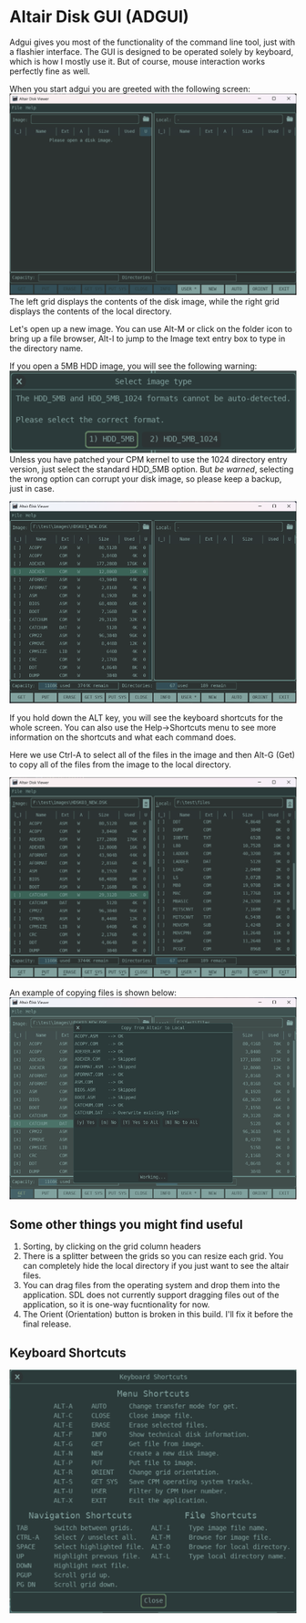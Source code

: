 # Altair Disk GUI (ADGUI)

Adgui gives you most of the functionality of the command line tool, just with a flashier interface.
The GUI is designed to be operated solely by keyboard, which is how I mostly use it. But of course, mouse
interaction works perfectly fine as well.

When you start adgui you are greeted with the following screen:
![Start Screen](start_screen.png)
The left grid displays the contents of the disk image, while the right grid displays the contents of the local directory.

Let's open up a new image. You can use Alt-M or click on the folder icon to bring up a file browser, Alt-I to jump to the Image text entry box to type in the directory name.

If you open a 5MB HDD image, you will see the following warning:
![Warning](warning.png)
Unless you have patched your CPM kernel to use the 1024 directory entry version, just select the standard HDD_5MB option. But *be warned*, selecting the wrong option can corrupt your disk image, so please keep a backup, just in case.

![Opened Image](opened.png)

If you hold down the ALT key, you will see the keyboard shortcuts for the whole screen. You can also use the Help->Shortcuts menu to see more information on the shortcuts and what each command does.

Here we use Ctrl-A to select all of the files in the image and then Alt-G (Get) to copy all of the files from the image to the local directory.

![Showing Shortcuts](showing_shortcuts.png)

An example of copying files is shown below:
![Copying Files](copying.png)

## Some other things you might find useful

1) Sorting, by clicking on the grid column headers
2) There is a splitter between the grids so you can resize each grid. You can completely hide the local directory if you just want to see the altair files.
3) You can drag files from the operating system and drop them into the application. SDL does not currently support dragging files out of the application, so it is one-way fucntionality for now.
4) The Orient (Orientation) button is broken in this build. I'll fix it before the final release.

## Keyboard Shortcuts
![Keyboard Shortcuts](shortcuts.png)
